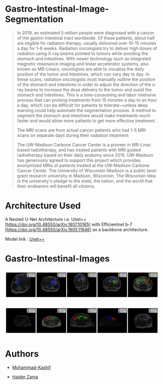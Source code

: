 # Gastro-Intestinal-Image-Segmentation


> In 2019, an estimated 5 million people were diagnosed with a cancer of the gastro-intestinal tract worldwide. Of these patients, about half are eligible for radiation therapy, usually delivered over 10-15 minutes a day for 1-6 weeks. Radiation oncologists try to deliver high doses of radiation using X-ray beams pointed to tumors while avoiding the stomach and intestines. With newer technology such as integrated magnetic resonance imaging and linear accelerator systems, also known as MR-Linacs, oncologists are able to visualize the daily position of the tumor and intestines, which can vary day to day. In these scans, radiation oncologists must manually outline the position of the stomach and intestines in order to adjust the direction of the x-ray beams to increase the dose delivery to the tumor and avoid the stomach and intestines. This is a time-consuming and labor intensive process that can prolong treatments from 15 minutes a day to an hour a day, which can be difficult for patients to tolerate—unless deep learning could help automate the segmentation process. A method to segment the stomach and intestines would make treatments much faster and would allow more patients to get more effective treatment.
> 
> The MRI scans are from actual cancer patients who had 1-5 MRI scans on separate days during their radiation treatment
> 
> The UW-Madison Carbone Cancer Center is a pioneer in MR-Linac based radiotherapy, and has treated patients with MRI guided radiotherapy based on their daily anatomy since 2015. UW-Madison has generously agreed to support this project which provides anonymized MRIs of patients treated at the UW-Madison Carbone Cancer Center. The University of Wisconsin-Madison is a public land-grant research university in Madison, Wisconsin. The Wisconsin Idea is the university's pledge to the state, the nation, and the world that their endeavors will benefit all citizens.

# Architecture Used

A Nested U-Net Architecture i.e. Unet++ [https://doi.org/10.48550/arXiv.1807.10165] with Efficientnet b-7 [https://doi.org/10.48550/arXiv.1905.11946] as a backbone architecture.

Model link :
[Unet++](https://drive.google.com/file/d/1umSTGMgIzYoIonmizi53v5fXtI0EAGMg/view?usp=sharing)

# Gastro-Intestinal-Images

![Sample Image](sampleImages/sampleTraining.png)

![Model Output](sampleImages/giOutput.png)

# Authors

- [Mohammad-Kashif](https://github.com/M0hammad-Kashif/)

- [Haider Zama](https://github.com/haiderzm)